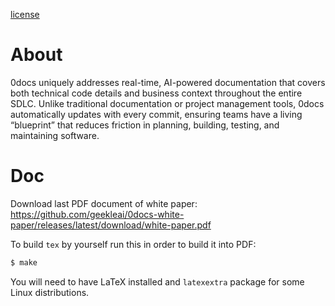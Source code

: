 
[license](https://github.com/geekleai/0docs-white-paper/blob/main/LICENSE)

# About 
0docs uniquely addresses real-time, AI-powered documentation that covers both technical code details and business context throughout the entire SDLC. Unlike traditional documentation or project management tools, 0docs automatically updates with every commit, ensuring teams have a living “blueprint” that reduces friction in planning, building, testing, and maintaining software.

# Doc
Download last PDF document of white paper: https://github.com/geekleai/0docs-white-paper/releases/latest/download/white-paper.pdf

To build `tex` by yourself run this in order to build it into PDF:

```bash
$ make
```

You will need to have LaTeX installed and `latexextra` package for some Linux distributions.
